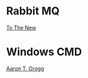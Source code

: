 # Rabbit MQ

[To The New](http://www.tothenew.com/blog/how-to-integrate-rabbitmq-using-spring/)

# Windows CMD

[Aaron T. Grogg](https://aarontgrogg.com/blog/2015/07/31/a-better-windows-command-line-experience-comparing-powercmd-vs-console2-vs-consolez-vs-conemu-vs-cmder/)
